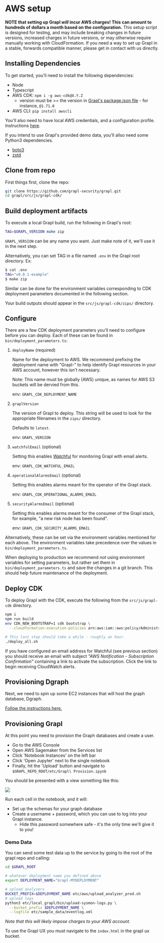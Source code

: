 # AWS setup
**NOTE that setting up Grapl *will* incur AWS charges! This can amount to hundreds of dollars a month based on the configuration.**
This setup script is designed for testing, and may include breaking changes in future versions, increased charges in future versions, or may otherwise require manually working with CloudFormation. 
If you need a way to set up Grapl in a stable, forwards compatible manner, please get in contact with us directly.

## Installing Dependencies
To get started, you'll need to install the following dependencies:

- Node
- Typescript
- AWS CDK: `npm i -g aws-cdk@X.Y.Z` 
  - version must be >= the version in [Grapl's package.json file](https://github.com/grapl-security/grapl/blob/master/src/js/grapl-cdk/package.json) - for instance, `@1.71.0`
- AWS CLI: `pip install awscli`

You'll also need to have local AWS credentials, and a configuration profile. Instructions [here](https://docs.aws.amazon.com/cli/latest/userguide/cli-chap-configure.html).

If you intend to use Grapl's provided demo data, you'll allso need some Python3 dependencies.
- [boto3](https://github.com/boto/boto3)
- [zstd](https://pypi.org/project/zstd/)


## Clone from repo
First things first, clone the repo:
```bash
git clone https://github.com/grapl-security/grapl.git
cd grapl/src/js/grapl-cdk/
```

## Build deployment artifacts

To execute a local Grapl build, run the following in Grapl's root:

```bash
TAG=$GRAPL_VERSION make zip
```

`GRAPL_VERSION` can be any name you want. Just make note of it, we'll
use it in the next step.

Alternatively, you can set TAG in a file named `.env` in the Grapl root directory. Ex:

```bash
$ cat .env
TAG="v0.0.1-example"
$ make zip
```

Similar can be done for the environment variables corresponding to CDK
deployment parameters documented in the following section.

Your build outputs should appear in the `src/js/grapl-cdk/zips/` directory.

## Configure
There are a few CDK deployment parameters you'll need to configure before you can deploy. 
Each of these can be found in `bin/deployment_parameters.ts`:

1. `deployName` (required)

    Name for the deployment to AWS. We recommend prefixing the
    deployment name with "Grapl-" to help identify Grapl resources in
    your AWS account, however this isn't necessary.

    Note: This name must be globally (AWS) unique, as names for AWS S3
    buckets will be dervied from this.

    env: `GRAPL_CDK_DEPLOYMENT_NAME`

2. `graplVersion`

    The version of Grapl to deploy. This string will be used to look
    for the appropriate filenames in the `zips/` directory.

    Defaults to `latest`.

    env: `GRAPL_VERSION`

3. `watchfulEmail` (optional)

    Setting this enables [Watchful](https://github.com/eladb/cdk-watchful) for
    monitoring Grapl with email alerts.

    env: `GRAPL_CDK_WATCHFUL_EMAIL`

4. `operationalAlarmsEmail` (optional)

    Setting this enables alarms meant for the operator of the Grapl stack.

    env: `GRAPL_CDK_OPERATIONAL_ALARMS_EMAIL`

5. `securityAlarmsEmail` (optional)

    Setting this enables alarms meant for the consumer of the Grapl
    stack, for example, "a new risk node has been found".

    env: `GRAPL_CDK_SECURITY_ALARMS_EMAIL`

Alternatively, these can be set via the environment variables
mentioned for each above. The environment variables take precedence
over the values in `bin/deployment_parameters.ts`.

When deploying to production we recommend *not* using environment
variables for setting parameters, but rather set them in
`bin/deployment_parameters.ts` and save the changes in a git
branch. This should help future maintenance of the deployment.

## Deploy CDK
To deploy Grapl with the CDK, execute the following from the `src/js/grapl-cdk` directory.

```bash
npm i
npm run build
env CDK_NEW_BOOTSTRAP=1 cdk bootstrap \
  --cloudformation-execution-policies arn:aws:iam::aws:policy/AdministratorAccess

# This last step should take a while - roughly an hour.
./deploy_all.sh
```

If you have configured an email address for Watchful (see previous
section) you should receive an email with subject *"AWS Notification -
Subscription Confirmation"* containing a link to activate the
subscription. Click the link to begin receiving CloudWatch alerts.

## Provisioning Dgraph
Next, we need to spin up some EC2 instances that will host the graph database, Dgraph.

[Follow the instructions here.](./dgraph_provision)

## Provisioning Grapl
At this point you need to provision the Graph databases and create a user. 
- Go to the AWS Console
- Open AWS Sagemaker from the Services list
- Click 'Notebook Instances' on the left bar
- Click 'Open Jupyter' next to the single notebook
- Finally, hit the 'Upload' button and navigate to `$GRAPL_REPO_ROOT/etc/Grapl\ Provision.ipynb`

You should be presented with a view something like this:

![](https://s3.amazonaws.com/media-p.slid.es/uploads/650602/images/6396963/Screenshot_from_2019-07-27_22-27-35.png)


Run each cell in the notebook, and it will:
* Set up the schemas for your graph database
* Create a username + password, which you can use to log into your Grapl instance.
  * Hide this password somewhere safe - it's the only time we'll give it to you!

### Demo Data
You can send some test data up to the service by going to the root of the grapl repo and calling:
```bash
cd $GRAPL_ROOT

# whatever deployment name you defined above
export DEPLOYMENT_NAME="Grapl-MYDEPLOYMENT"

# upload analyzers
BUCKET_PREFIX=$DEPLOYMENT_NAME etc/aws/upload_analyzer_prod.sh
# upload logs
python3 etc/local_grapl/bin/upload-sysmon-logs.py \
  --bucket_prefix $DEPLOYMENT_NAME \
  --logfile etc/sample_data/eventlog.xml 
```

*Note that this will likely impose charges to your AWS account.*

To use the Grapl UX you must navigate to the `index.html` in the grapl ux bucket.
